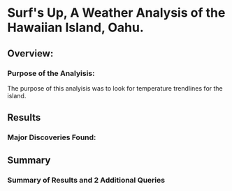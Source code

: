 # Surf's Up, A Weather Analysis of the Hawaiian Island, Oahu. 

## Overview:
### Purpose of the Analyisis:
The purpose of this analyisis was to look for temperature trendlines for the island. 

## Results
### Major Discoveries Found:

## Summary
### Summary of Results and 2 Additional Queries 
